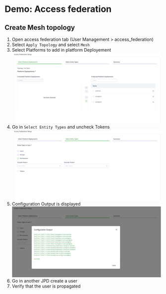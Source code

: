 # Demo: Access federation

## Create Mesh topology

1. Open access federation tab (User Management > access_federation)
2. Select `Apply Topology` and select `Mesh`
3. Select Platforms to add in platform Deployement
  ![Alt text](../../images/course-3/access-federation-mc/sel_platform.png)
4. Go in `Select Entity Types` and uncheck Tokens
  ![Alt text](../../images/course-3/access-federation-mc/sel.png)
5. Configuration Output is displayed
  ![Alt text](../../images/course-3/access-federation-mc/config.png)
6. Go in another JPD create a user
7. Verify that the user is propagated 
